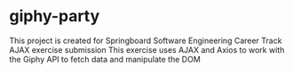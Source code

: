 # giphy-party
This project is created for Springboard Software Engineering Career Track AJAX exercise submission
This exercise uses AJAX and Axios to work with the Giphy API to fetch data and manipulate the DOM

